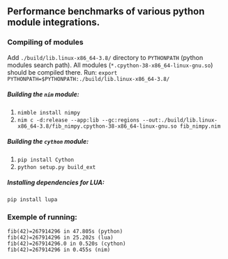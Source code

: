 ## Performance benchmarks of various python module integrations.

### Compiling of modules

Add `./build/lib.linux-x86_64-3.8/` directory to `PYTHONPATH` (python modules search path). All modules (`*.cpython-38-x86_64-linux-gnu.so`) should be compiled there. Run: `export PYTHONPATH=$PYTHONPATH:./build/lib.linux-x86_64-3.8/`

##### Building the `nim` module:
1. `nimble install nimpy`
2. `nim c -d:release --app:lib --gc:regions --out:./build/lib.linux-x86_64-3.8/fib_nimpy.cpython-38-x86_64-linux-gnu.so fib_nimpy.nim`

##### Building the `cython` module:
1. `pip install Cython`
2. `python setup.py build_ext`

##### Installing dependencies for LUA:
`pip install lupa`

### Exemple of running:
```
fib(42)=267914296 in 47.805s (python)
fib(42)=267914296 in 25.202s (lua)
fib(42)=267914296.0 in 0.520s (cython)
fib(42)=267914296 in 0.455s (nim)
```
